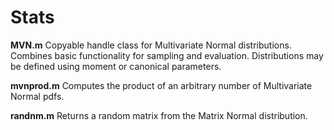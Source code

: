 # Stats

__MVN.m__ 
Copyable handle class for Multivariate Normal distributions. Combines basic functionality for sampling and evaluation. Distributions may be defined using moment or canonical parameters.

__mvnprod.m__ Computes the product of an arbitrary number of Multivariate Normal pdfs.

__randnm.m__ Returns a random matrix from the Matrix Normal distribution.
